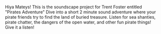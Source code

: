 Hiya Mateys! This is the soundscape project for Trent Foster entitled "Pirates Adventure"
Dive into a short 2 minute sound adventure where your pirate friends try to find the land of buried treasure.
Listen for sea shanties, pirate chatter, the dangers of the open water, and other fun pirate things! 
Give it a listen!
